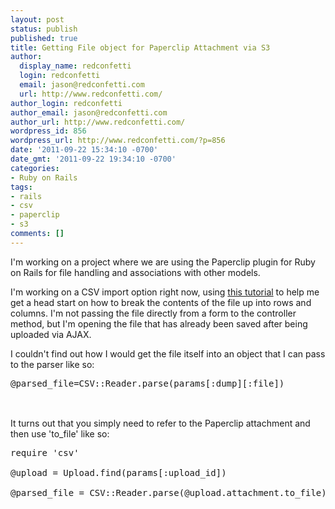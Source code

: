 ```yaml
---
layout: post
status: publish
published: true
title: Getting File object for Paperclip Attachment via S3
author:
  display_name: redconfetti
  login: redconfetti
  email: jason@redconfetti.com
  url: http://www.redconfetti.com/
author_login: redconfetti
author_email: jason@redconfetti.com
author_url: http://www.redconfetti.com/
wordpress_id: 856
wordpress_url: http://www.redconfetti.com/?p=856
date: '2011-09-22 15:34:10 -0700'
date_gmt: '2011-09-22 19:34:10 -0700'
categories:
- Ruby on Rails
tags:
- rails
- csv
- paperclip
- s3
comments: []
---
```

<p>I'm working on a project where we are using the Paperclip plugin for Ruby on Rails for file handling and associations with other models.</p>
<p>I'm working on a CSV import option right now, using <a href="http://satishonrails.wordpress.com/2007/07/18/how-to-import-csv-file-in-rails/" target="_blank">this tutorial</a> to help me get a head start on how to break the contents of the file up into rows and columns. I'm not passing the file directly from a form to the controller method, but I'm opening the file that has already been saved after being uploaded via AJAX.</p>
<p>I couldn't find out how I would get the file itself into an object that I can pass to the parser like so:</p>
<pre class="brush:rails">
@parsed_file=CSV::Reader.parse(params[:dump][:file])<br />
</pre><br />
It turns out that you simply need to refer to the Paperclip attachment and then use 'to_file' like so:</p>
<pre class="brush:rails">
require 'csv'<br />
@upload = Upload.find(params[:upload_id])<br />
@parsed_file = CSV::Reader.parse(@upload.attachment.to_file)<br />
</pre></p>
